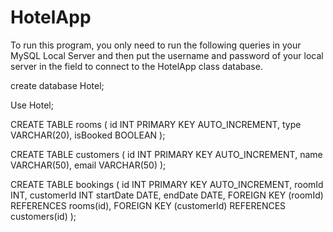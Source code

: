# HotelApp
To run this program, you only need to run the following queries in your MySQL Local Server and then put the username and password of your local server in the field to connect to the HotelApp class database.

create database Hotel;

Use Hotel;

CREATE TABLE rooms (
   id INT PRIMARY KEY AUTO_INCREMENT,
   type VARCHAR(20),
   isBooked BOOLEAN
);

CREATE TABLE customers (
   id INT PRIMARY KEY AUTO_INCREMENT,
   name VARCHAR(50),
   email VARCHAR(50)
);

CREATE TABLE bookings (
   id INT PRIMARY KEY AUTO_INCREMENT,
   roomId INT,
   customerId INT
   startDate DATE,
   endDate DATE,
   FOREIGN KEY (roomId) REFERENCES rooms(id),
   FOREIGN KEY (customerId) REFERENCES customers(id)
);
